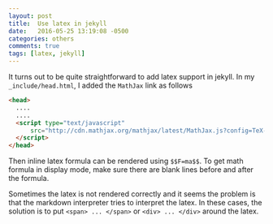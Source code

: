 ```yaml
---
layout: post
title:  Use latex in jekyll
date:   2016-05-25 13:19:08 -0500
categories: others
comments: true
tags: [latex, jekyll]
---
```


It turns out to be quite straightforward to add latex support in jekyll.
In my `_include/head.html`, I added the `MathJax` link as follows

``` html
<head>
  ....
  ....
  <script type="text/javascript"
      src="http://cdn.mathjax.org/mathjax/latest/MathJax.js?config=TeX-AMS-MML_HTMLorMML">
  </script>
</head>
```
Then inline latex formula can be rendered using `$$F=ma$$`. 
To get math formula in display mode, make sure there are blank 
lines before and after the formula. 

Sometimes the latex is not rendered correctly and it seems the 
problem is that the markdown interpreter tries to interpret 
the latex. In these cases, the solution is to put `<span> ... </span>`
or `<div> ... </div>` around the latex.
